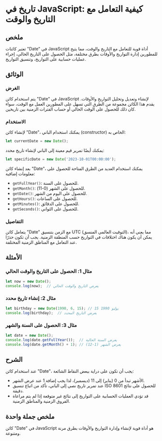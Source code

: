 <!--
Meta Description: # تاريخ في JavaScript: كيفية التعامل مع التاريخ والوقت ## ملخص تعتبر كائنات "Date" في JavaScript أداة قوية للتعامل مع التاريخ والوقت، مما يتيح للمطوري...
Meta Keywords: على, date, javascript, للحصول, التواريخ
-->

# تاريخ في JavaScript: كيفية التعامل مع التاريخ والوقت

## ملخص
تعتبر كائنات "Date" في JavaScript أداة قوية للتعامل مع التاريخ والوقت، مما يتيح للمطورين إدارة التواريخ والأوقات بطرق مختلفة، مثل الحصول على التاريخ الحالي، إجراء عمليات حسابية على التواريخ، وتنسيق التواريخ.

## الوثائق
### الغرض
يتم استخدام كائن "Date" في JavaScript لإنشاء وتعديل وتحليل التواريخ والأوقات. يقدم هذا الكائن مجموعة من الطرق التي تسهل على المطورين العمل مع الوقت، سواء كان ذلك للحصول على الوقت الحالي أو حساب الفترات الزمنية بين تاريخين.

### الاستخدام
لإنشاء كائن "Date"، يمكنك استخدام الباني (constructor) الخاص به:

```javascript
let currentDate = new Date();
```

يمكنك أيضًا تمرير قيم معينة إلى الباني لإنشاء تاريخ محدد:

```javascript
let specificDate = new Date('2023-10-01T00:00:00');
```

بعد إنشاء كائن "Date"، يمكنك استخدام العديد من الطرق المتاحة للحصول على معلومات إضافية:

- `getFullYear()`: للحصول على السنة.
- `getMonth()`: للحصول على الشهر (0-11).
- `getDate()`: للحصول على اليوم من الشهر.
- `getHours()`: للحصول على الساعات.
- `getMinutes()`: للحصول على الدقائق.
- `getSeconds()`: للحصول على الثواني.

### التفاصيل
يتعامل كائن "Date" مع الزمن بتنسيق UTC (التوقيت العالمي المنسق)، مما يعني أنه يمكن أن يكون هناك اختلافات في التواريخ حسب المنطقة الزمنية. يجب أن تكون حذرًا عند التعامل مع المناطق الزمنية المختلفة.

## الأمثلة
### مثال 1: الحصول على التاريخ والوقت الحالي
```javascript
let now = new Date();
console.log(now);  // يعرض التاريخ والوقت الحالي
```

### مثال 2: إنشاء تاريخ محدد
```javascript
let birthday = new Date(1990, 6, 15); // 15 يوليو 1990
console.log(birthday);  // يعرض التاريخ المحدد
```

### مثال 3: الحصول على السنة والشهر
```javascript
let date = new Date();
console.log(date.getFullYear());  // يعرض السنة الحالية
console.log(date.getMonth() + 1); // يعرض الشهر (1-12)
```

## الشرح
عند استخدام كائن "Date"، يجب أن تكون على دراية ببعض النقاط الشائعة:
- الأشهر تبدأ من 0 (يناير) إلى 11 (ديسمبر)، لذا يجب إضافة 1 عند عرض الشهر.
- عند تمرير تاريخ نصي إلى الباني، تأكد من اتباع تنسيق ISO 8601 للحصول على نتائج دقيقة.
- قد تؤدي العمليات الحسابية على التواريخ إلى نتائج غير متوقعة إذا لم يتم مراعاة الفروق الزمنية والمناطق الزمنية.

## ملخص جملة واحدة
كائن "Date" في JavaScript هو أداة قوية لإنشاء وإدارة التواريخ والأوقات بطرق مرنة ومتنوعة.
